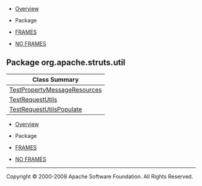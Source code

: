 -   [Overview](../../../../overview-summary.html.md)
-   Package

-   [FRAMES](../../../../index.html.md)
-   [NO FRAMES](package-summary.html.md)

Package org.apache.struts.util
------------------------------

| Class Summary                                                     |
|-------------------------------------------------------------------|
| [TestPropertyMessageResources](TestPropertyMessageResources.html.md) |
| [TestRequestUtils](TestRequestUtils.html.md)                         |
| [TestRequestUtilsPopulate](TestRequestUtilsPopulate.html.md)         |

-   [Overview](../../../../overview-summary.html.md)
-   Package

-   [FRAMES](../../../../index.html.md)
-   [NO FRAMES](package-summary.html.md)

------------------------------------------------------------------------

Copyright © 2000-2008 Apache Software Foundation. All Rights Reserved.
